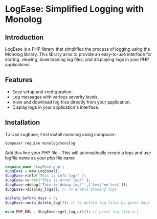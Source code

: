 # LogEase: Simplified Logging with Monolog

## Introduction

LogEase is a PHP library that simplifies the process of logging using the Monolog library. This library aims to provide an easy-to-use interface for storing, viewing, downloading log files, and displaying logs in your PHP applications.


## Features

- Easy setup and configuration.
- Log messages with various severity levels.
- View and download log files directly from your application.
- Display logs in your application's interface.

## Installation

To Use LogEase, First install monolog using composer:

```bash
composer require monolog/monolog
```
Add this line your PHP file - This will automatically create a logs and use logfile name as your php file name

```php
require_once 'LogEase.php'; 
$LogEase = new LogEase(); 
$LogEase->info("This is info log!" );
$LogEase->error("This is error log!" );
$LogEase->debug("This is debug log!" ,['test'=>'test']);
$LogEase->display_logs(); // To enable showing logs

$delete_before_days = 7;
$LogEase->auto_delete_log(7); // to delete log files by given days

echo PHP_EOL . $LogEase->get_log_url(); // print log file url
```
